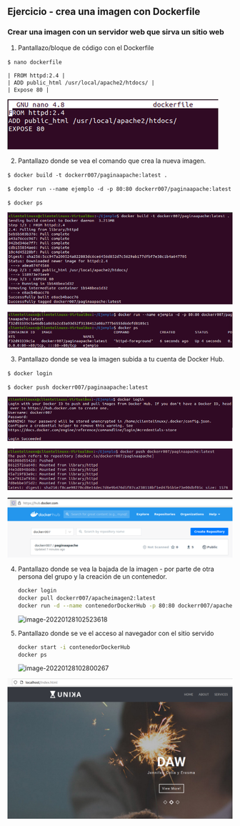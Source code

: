 ## Ejercicio - crea una imagen con Dockerfile

### Crear una imagen con un servidor web que sirva un sitio web

1. Pantallazo/bloque de código con el Dockerfile

`$ nano dockerfile`

    | FROM httpd:2.4 |
    | ADD public_html /usr/local/apache2/htdocs/ |
    | Expose 80 |

![](https://github.com/JenniferDiez/tareaDocker/blob/71e623c28a8915e848ffd41fd10271483f898653/imagen%20con%20Dockerfile/capturas/cap%201.png)

2. Pantallazo donde se vea el comando que crea la nueva imagen.

`$ docker build -t dockerr007/paginaapache:latest .`

`$ docker run --name ejemplo -d -p 80:80 dockerr007/paginaapache:latest`

`$ docker ps`

![](https://github.com/JenniferDiez/tareaDocker/blob/71e623c28a8915e848ffd41fd10271483f898653/imagen%20con%20Dockerfile/capturas/captura%201.png)

![](https://github.com/JenniferDiez/tareaDocker/blob/71e623c28a8915e848ffd41fd10271483f898653/imagen%20con%20Dockerfile/capturas/captura%202.png)

3. Pantallazo donde se vea la imagen subida a tu cuenta de Docker Hub.

`$ docker login`

`$ docker push dockerr007/paginaapache:latest`

![](https://github.com/JenniferDiez/tareaDocker/blob/71e623c28a8915e848ffd41fd10271483f898653/imagen%20con%20Dockerfile/capturas/captura%203.png)

![](https://github.com/JenniferDiez/tareaDocker/blob/71e623c28a8915e848ffd41fd10271483f898653/imagen%20con%20Dockerfile/capturas/captura%204.png)

![](https://github.com/JenniferDiez/tareaDocker/blob/71e623c28a8915e848ffd41fd10271483f898653/imagen%20con%20Dockerfile/capturas/captura%204.1.png)

4. Pantallazo donde se vea la bajada de la imagen - por parte de otra persona del grupo y la creación de un contenedor.

   ```bash
   docker login
   docker pull dockerr007/apacheimagen2:latest
   docker run -d --name contenedorDockerHub -p 80:80 dockerr007/apacheimagen2:latest
   ```

   ![image-20220128102523618](Ejercicio%20-%20Crear%20una%20imagen%20con%20Dockerfile.assets/image-20220128102523618.png)

5. Pantallazo donde se ve el acceso al navegador con el sitio servido

   ```bash
   docker start -i contenedorDockerHub
   docker ps
   ```

   ![image-20220128102800267](Ejercicio%20-%20Crear%20una%20imagen%20con%20Dockerfile.assets/image-20220128102800267.png)

![](https://github.com/JenniferDiez/tareaDocker/blob/7053e84e1ac187f79dd351db1d0059bd85347950/imagen%20con%20Dockerfile/capturas/Captura%20pagina.PNG)

